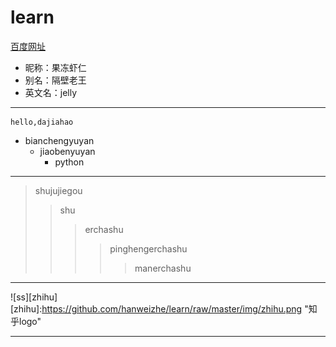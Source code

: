 # learn
[百度网址](http://www.baidu.com "悬停显示")
* 昵称：果冻虾仁
* 别名：隔壁老王
* 英文名：jelly

---
    hello,dajiahao
* bianchengyuyan
    * jiaobenyuyan
        * python

----
>shujujiegou
>>shu
>>>erchashu
>>>>pinghengerchashu
>>>>>manerchashu

----
![ss][zhihu]
[zhihu]:https://github.com/hanweizhe/learn/raw/master/img/zhihu.png "知乎logo"

----
